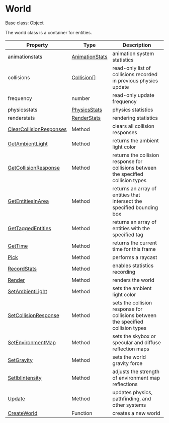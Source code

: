 # World

Base class: [Object](Object.md)

The world class is a container for entities.

| Property | Type | Description |
|---|---|---|
| animationstats | [AnimationStats](AnimationStats.md) | animation system statistics |
| collisions | [Collision](Collision.md)[] | read-only list of collisions recorded in previous physics update |
| frequency | number | read-only update frequency |
| physicsstats | [PhysicsStats](PhysicsStats.md) | physics statistics |
| renderstats | [RenderStats](RenderStats.md) | rendering statistics |
| [ClearCollisionResponses](World_ClearCollisionResponses.md) | Method | clears all collision responses |
| [GetAmbientLight](World_GetAmbientLight.md) | Method | returns the ambient light color |
| [GetCollisionResponse](World_GetCollisionResponse.md) | Method | returns the collision response for collisions between the specified collision types |
| [GetEntitiesInArea](World_GetEntitiesInArea.md) | Method | returns an array of entities that intersect the specified bounding box |
| [GetTaggedEntities](World_GetTaggedEntities.md) | Method | returns an array of entities with the specified tag |
| [GetTime](World_GetTime.md) | Method | returns the current time for this frame |
| [Pick](World_Pick.md) | Method | performs a raycast |
| [RecordStats](World_RecordStats.md) | Method | enables statistics recording |
| [Render](World_Render.md) | Method | renders the world |
| [SetAmbientLight](World_SetAmbientLight.md) | Method | sets the ambient light color |
| [SetCollisionResponse](World_SetCollisionResponse.md) | Method | sets the collision response for collisions between the specified collision types |
| [SetEnvironmentMap](World_SetEnvironmentMap.md) | Method | sets the skybox or specular and diffuse reflection maps |
| [SetGravity](World_SetGravity.md) | Method | sets the world gravity force |
| [SetIblIntensity](World_SetIblIntensity.md) | Method | adjusts the strength of environment map reflections |
| [Update](World_Update.md) | Method | updates physics, pathfinding, and other systems |
| [CreateWorld](CreateWorld.md) | Function | creates a new world |
